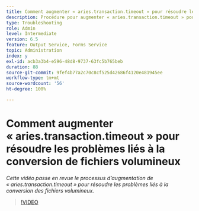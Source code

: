 ```yaml
---
title: Comment augmenter « aries.transaction.timeout » pour résoudre les problèmes liés à la conversion de fichiers volumineux
description: Procédure pour augmenter « aries.transaction.timeout » pour la conversion de fichiers volumineux
type: Troubleshooting
role: Admin
level: Intermediate
version: 6.5
feature: Output Service, Forms Service
topic: Administration
index: y
exl-id: acb3a3b4-e596-48d8-9737-63fc5b765beb
duration: 88
source-git-commit: 9fef4b77a2c70c8cf525d42686f4120e481945ee
workflow-type: tm+mt
source-wordcount: '56'
ht-degree: 100%

---
```


# Comment augmenter « aries.transaction.timeout » pour résoudre les problèmes liés à la conversion de fichiers volumineux

*Cette vidéo passe en revue le processus d’augmentation de « aries.transaction.timeout » pour résoudre les problèmes liés à la conversion des fichiers volumineux.*

>[!VIDEO](https://video.tv.adobe.com/v/335502?quality=12&learn=on)
